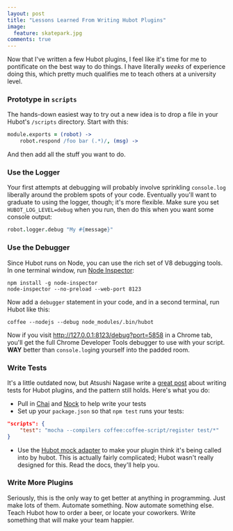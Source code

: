 ```yaml
---
layout: post
title: "Lessons Learned From Writing Hubot Plugins"
image:
  feature: skatepark.jpg
comments: true
---
```


Now that I've written a few Hubot plugins, I feel like it's time for me to pontificate on the best way to do things.
I have literally *weeks* of experience doing this, which pretty much qualifies me to teach others at a university level.

### Prototype in `scripts`

The hands-down easiest way to try out a new idea is to drop a file in your Hubot's `/scripts` directory.
Start with this:

~~~ coffee
module.exports = (robot) ->
    robot.respond /foo bar (.*)/, (msg) ->
~~~

And then add all the stuff you want to do.

### Use the Logger

Your first attempts at debugging will probably involve sprinkling `console.log` liberally around the problem spots of your code.
Eventually you'll want to graduate to using the logger, though; it's more flexible.
Make sure you set `HUBOT_LOG_LEVEL=debug` when you run, then do this when you want some console output:

~~~ coffee
robot.logger.debug "My #{message}"
~~~

### Use the Debugger

Since Hubot runs on Node, you can use the rich set of V8 debugging tools.
In one terminal window, run [Node Inspector](https://github.com/node-inspector/node-inspector):

~~~shell
npm install -g node-inspector
node-inspector --no-preload --web-port 8123
~~~

Now add a `debugger` statement in your code, and in a second terminal, run Hubot like this:

~~~shell
coffee --nodejs --debug node_modules/.bin/hubot
~~~

Now if you visit http://127.0.0.1:8123/debug?port=5858 in a Chrome tab, you'll get the full Chrome Developer Tools debugger to use with your script.
**WAY** better than `console.log`ing yourself into the padded room.


### Write Tests

It's a little outdated now, but Atsushi Nagase write a [great post](http://ngs.io/2014/06/13/tdd-hubot-scripts/) about writing tests for Hubot plugins, and the pattern still holds.
Here's what you do:

* Pull in [Chai](http://chaijs.com/) and [Nock](https://github.com/pgte/nock) to help write your tests
* Set up your `package.json` so that `npm test` runs your tests:

~~~ json
"scripts": {
    "test": "mocha --compilers coffee:coffee-script/register test/*"
}
~~~

* Use the [Hubot mock adapter](https://github.com/blalor/hubot-mock-adapter) to make your plugin think it's being called into by hubot.
  This is actually fairly complicated; Hubot wasn't really designed for this.
  Read the docs, they'll help you.

### Write More Plugins

Seriously, this is the only way to get better at anything in programming.
Just make lots of them.
Automate something.
Now automate something else.
Teach Hubot how to order a beer, or locate your coworkers.
Write something that will make your team happier.
